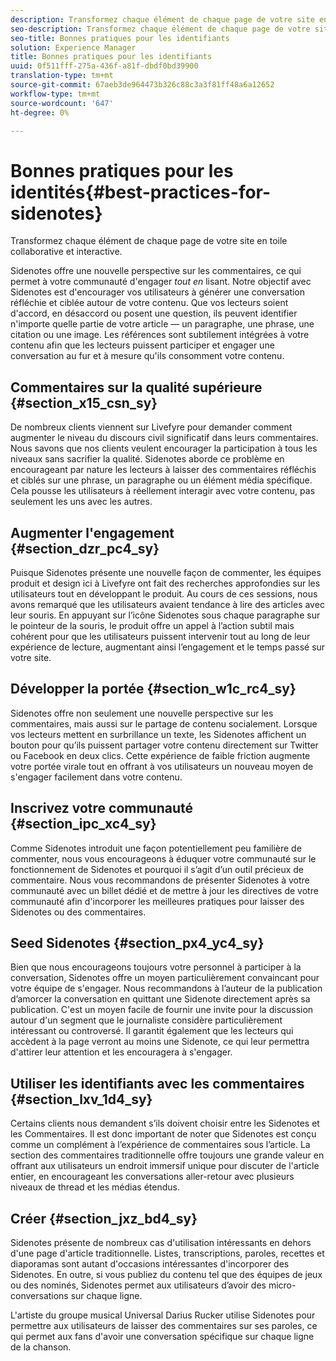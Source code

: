 ```yaml
---
description: Transformez chaque élément de chaque page de votre site en toile collaborative et interactive.
seo-description: Transformez chaque élément de chaque page de votre site en toile collaborative et interactive.
seo-title: Bonnes pratiques pour les identifiants
solution: Experience Manager
title: Bonnes pratiques pour les identifiants
uuid: 0f511fff-275a-436f-a81f-dbdf0bd39900
translation-type: tm+mt
source-git-commit: 67aeb3de964473b326c88c3a3f81ff48a6a12652
workflow-type: tm+mt
source-wordcount: '647'
ht-degree: 0%

---
```



# Bonnes pratiques pour les identités{#best-practices-for-sidenotes}

Transformez chaque élément de chaque page de votre site en toile collaborative et interactive.

Sidenotes offre une nouvelle perspective sur les commentaires, ce qui permet à votre communauté d&#39;engager *tout en* lisant. Notre objectif avec Sidenotes est d&#39;encourager vos utilisateurs à générer une conversation réfléchie et ciblée autour de votre contenu. Que vos lecteurs soient d&#39;accord, en désaccord ou posent une question, ils peuvent identifier n&#39;importe quelle partie de votre article — un paragraphe, une phrase, une citation ou une image. Les références sont subtilement intégrées à votre contenu afin que les lecteurs puissent participer et engager une conversation au fur et à mesure qu&#39;ils consomment votre contenu.

## Commentaires sur la qualité supérieure {#section_x15_csn_sy}

De nombreux clients viennent sur Livefyre pour demander comment augmenter le niveau du discours civil significatif dans leurs commentaires. Nous savons que nos clients veulent encourager la participation à tous les niveaux sans sacrifier la qualité. Sidenotes aborde ce problème en encourageant par nature les lecteurs à laisser des commentaires réfléchis et ciblés sur une phrase, un paragraphe ou un élément média spécifique. Cela pousse les utilisateurs à réellement interagir avec votre contenu, pas seulement les uns avec les autres.

## Augmenter l&#39;engagement {#section_dzr_pc4_sy}

Puisque Sidenotes présente une nouvelle façon de commenter, les équipes produit et design ici à Livefyre ont fait des recherches approfondies sur les utilisateurs tout en développant le produit. Au cours de ces sessions, nous avons remarqué que les utilisateurs avaient tendance à lire des articles avec leur souris. En appuyant sur l’icône Sidenotes sous chaque paragraphe sur le pointeur de la souris, le produit offre un appel à l’action subtil mais cohérent pour que les utilisateurs puissent intervenir tout au long de leur expérience de lecture, augmentant ainsi l’engagement et le temps passé sur votre site.

## Développer la portée {#section_w1c_rc4_sy}

Sidenotes offre non seulement une nouvelle perspective sur les commentaires, mais aussi sur le partage de contenu socialement. Lorsque vos lecteurs mettent en surbrillance un texte, les Sidenotes affichent un bouton pour qu’ils puissent partager votre contenu directement sur Twitter ou Facebook en deux clics. Cette expérience de faible friction augmente votre portée virale tout en offrant à vos utilisateurs un nouveau moyen de s&#39;engager facilement dans votre contenu.

## Inscrivez votre communauté {#section_ipc_xc4_sy}

Comme Sidenotes introduit une façon potentiellement peu familière de commenter, nous vous encourageons à éduquer votre communauté sur le fonctionnement de Sidenotes et pourquoi il s’agit d’un outil précieux de commentaire. Nous vous recommandons de présenter Sidenotes à votre communauté avec un billet dédié et de mettre à jour les directives de votre communauté afin d&#39;incorporer les meilleures pratiques pour laisser des Sidenotes ou des commentaires.

## Seed Sidenotes {#section_px4_yc4_sy}

Bien que nous encourageons toujours votre personnel à participer à la conversation, Sidenotes offre un moyen particulièrement convaincant pour votre équipe de s&#39;engager. Nous recommandons à l’auteur de la publication d’amorcer la conversation en quittant une Sidenote directement après sa publication. C&#39;est un moyen facile de fournir une invite pour la discussion autour d&#39;un segment que le journaliste considère particulièrement intéressant ou controversé. Il garantit également que les lecteurs qui accèdent à la page verront au moins une Sidenote, ce qui leur permettra d&#39;attirer leur attention et les encouragera à s&#39;engager.

## Utiliser les identifiants avec les commentaires {#section_lxv_1d4_sy}

Certains clients nous demandent s’ils doivent choisir entre les Sidenotes et les Commentaires. Il est donc important de noter que Sidenotes est conçu comme un complément à l’expérience de commentaires sous l’article. La section des commentaires traditionnelle offre toujours une grande valeur en offrant aux utilisateurs un endroit immersif unique pour discuter de l&#39;article entier, en encourageant les conversations aller-retour avec plusieurs niveaux de thread et les médias étendus.

## Créer {#section_jxz_bd4_sy}

Sidenotes présente de nombreux cas d&#39;utilisation intéressants en dehors d&#39;une page d&#39;article traditionnelle. Listes, transcriptions, paroles, recettes et diaporamas sont autant d&#39;occasions intéressantes d&#39;incorporer des Sidenotes. En outre, si vous publiez du contenu tel que des équipes de jeux ou des nominés, Sidenotes permet aux utilisateurs d’avoir des micro-conversations sur chaque ligne.

L&#39;artiste du groupe musical Universal Darius Rucker utilise Sidenotes pour permettre aux utilisateurs de laisser des commentaires sur ses paroles, ce qui permet aux fans d&#39;avoir une conversation spécifique sur chaque ligne de la chanson.
